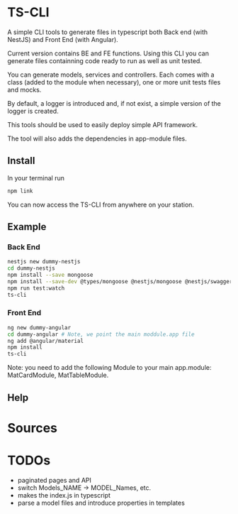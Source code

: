 
# TS-CLI

A simple CLI tools to generate files in typescript both Back end (with NestJS) and Front End (with Angular).

Current version contains BE and FE functions. Using this CLI you can generate files containning code ready to run as well as unit tested.

You can generate models, services and controllers. Each comes with a class (added to the module when necessary), one or more unit tests files and mocks.

By default, a logger is introduced and, if not exist, a simple version of the logger is created.

This tools should be used to easily deploy simple API framework.

The tool will also adds the dependencies in app-module files.

## Install

In your terminal run

```bash
npm link
```

You can now access the TS-CLI from anywhere on your station.

## Example

### Back End

```bash
nestjs new dummy-nestjs
cd dummy-nestjs
npm install --save mongoose
npm install --save-dev @types/mongoose @nestjs/mongoose @nestjs/swagger
npm run test:watch
ts-cli
```

### Front End

```bash
ng new dummy-angular
cd dummy-angular # Note, we point the main moddule.app file
ng add @angular/material
npm install
ts-cli
```

Note: you need to add the following Module to your main app.module: MatCardModule, MatTableModule.

## Help

# Sources

# TODOs

- paginated pages and API
- switch Models_NAME -> MODEL_Names, etc.
- makes the index.js in typescript
- parse a model files and introduce properties in templates

